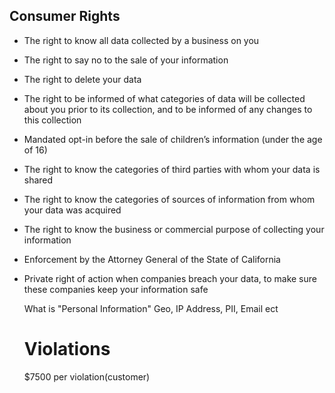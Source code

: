 ## Consumer Rights
- The right to know all data collected by a business on you
- The right to say no to the sale of your information
- The right to delete your data
- The right to be informed of what categories of data will be collected about you prior to its collection, and to be informed of any changes to this collection
- Mandated opt-in before the sale of children’s information (under the age of 16)
- The right to know the categories of third parties with whom your data is shared
- The right to know the categories of sources of information from whom your data was acquired
- The right to know the business or commercial purpose of collecting your information
- Enforcement by the Attorney General of the State of California
- Private right of action when companies breach your data, to make sure these companies keep your information safe
   
   What is "Personal Information"
   Geo, IP Address, PII, Email ect
   
   
   
   
   
   
   # Violations 
   $7500 per violation(customer)
   
   
